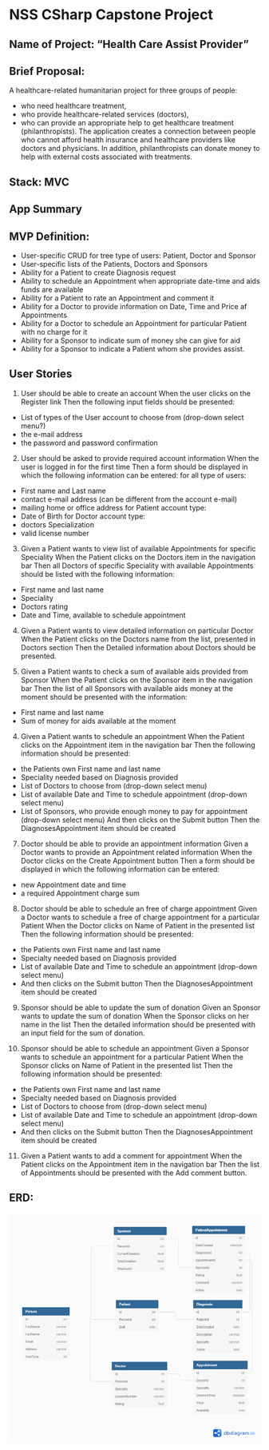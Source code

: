 # NSS CSharp Capstone Project


## Name of Project: “Health Care Assist Provider”


## Brief Proposal:
 A healthcare-related humanitarian project for three groups of people: 
* who need healthcare treatment, 
* who provide healthcare-related services (doctors), 
* who can provide an appropriate help to get healthcare treatment (philanthropists).
 The application creates a connection between people who cannot afford health insurance and healthcare providers like doctors and physicians.  In addition, philanthropists can donate money to help with external costs associated with treatments.


## Stack: MVC 


## App Summary

## MVP Definition: 
* User-specific CRUD for tree type of users: Patient, Doctor and Sponsor
* User-specific lists of the Patients, Doctors and Sponsors
* Ability for a Patient to create Diagnosis request
* Ability to schedule an Appointment when appropriate date-time and aids funds are available
* Ability for a Patient to rate an Appointment and comment it
* Ability for a Doctor to provide information on Date, Time and Price af Appointments
* Ability for a Doctor to schedule an Appointment for particular Patient with no charge for it
* Ability for a Sponsor to indicate sum of money she can give for aid
* Ability for a Sponsor to indicate a Patient whom she provides assist.


## User Stories

1. User should be able to create an account
When the user clicks on the Register link
Then the following input fields should be presented:
- List of types of the User account to choose from (drop-down select menu?)
- the e-mail address
- the password and password confirmation

2. User should be asked to provide required account information
When the user is logged in for the first time
Then a form should be displayed in which the following information can be entered:
for all type of users:
 - First name and Last name
 - contact e-mail address (can be different from the account e-mail)
 - mailing home or office address
for Patient account type:
 - Date of Birth
for Doctor account type:
 - doctors Specialization
 - valid license number

3. Given a Patient wants to view list of available Appointments for specific Speciality
When the Patient clicks on the Doctors item in the navigation bar
Then all Doctors of specific Speciality with available Appointments should be listed with the following information:
- First name and last name
- Speciality
- Doctors rating
- Date and Time, available to schedule appointment

4. Given a Patient wants to view detailed information on particular Doctor
When the Patient clicks on the Doctors name from the list, presented in Doctors section
Then the Detailed information about Doctors should be presented.

5. Given a Patient wants to check a sum of available aids provided from Sponsor
When the Patient clicks on the Sponsor item in the navigation bar
Then the list of all Sponsors with available aids money at the moment should be presented with the information:
- First name and last name
- Sum of money for aids available at the moment

4. Given a Patient wants to schedule an appointment
When the Patient clicks on the Appointment item in the navigation bar
Then the following information should be presented:
- the Patients own First name and last name
- Speciality needed based on Diagnosis provided
- List of Doctors to choose from (drop-down select menu)
- List of available Date and Time to schedule appointment (drop-down select menu)
- List of Sponsors, who provide enough money to pay for appointment (drop-down select menu)
And then clicks on the Submit button
Then the DiagnosesAppointment item should be created

7. Doctor should be able to provide an appointment information
Given a Doctor wants to provide an Appointment related information
When the Doctor clicks on the Create Appointment button
Then a form should be displayed in which the following information can be entered:
- new Appointment date and time
- a required Appointment charge sum

8. Doctor should be able to schedule an free of charge appointment
Given a Doctor wants to schedule a free of charge appointment for a particular Patient
When the Doctor clicks on Name of Patient in the presented list
Then the following information should be presented:
- the Patients own First name and last name
- Specialty needed based on Diagnosis provided
- List of available Date and Time to schedule an appointment (drop-down select menu)
- And then clicks on the Submit button
Then the DiagnosesAppointment item should be created

9. Sponsor should be able to update the sum of donation
Given an Sponsor wants to update the sum of donation
When the Sponsor clicks on her name in the list
Then the detailed information should be presented with an input field for the sum of donation.

10. Sponsor should be able to schedule an appointment
Given a Sponsor wants to schedule an appointment for a particular Patient
When the Sponsor clicks on Name of Patient in the presented list
Then the following information should be presented:
- the Patients own First name and last name
- Specialty needed based on Diagnosis provided
- List of Doctors to choose from (drop-down select menu)
- List of available Date and Time to schedule an appointment (drop-down select menu)
- And then clicks on the Submit button
Then the DiagnosesAppointment item should be created

11. Given a Patient wants to add a comment for appointment
When the Patient clicks on the Appointment item in the navigation bar
Then the list of Appointments should be presented with the Add comment button.


## ERD:
![Initial ERD](/CSharpCapstoneERD.png)
